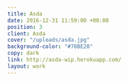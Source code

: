 ```yaml
---
title: Asda
date: 2016-12-31 11:59:00 +00:00
position: 3
client: Asda
cover: "/uploads/asda.jpg"
background-color: "#78BE20"
copy: dark
link: http://asda-wip.herokuapp.com/
layout: work
---
```


